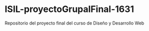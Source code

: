 # ISIL-proyectoGrupalFinal-1631
Repositorio del proyecto final del curso de Diseño y Desarrollo Web
